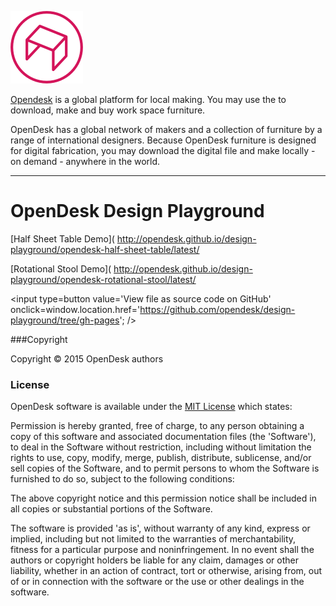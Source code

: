 ![]( ./images/opendesk-logo.png )

[Opendesk]( https://www.opendesk.cc/ ) is a global platform for local making. You may use the to download, make and buy work space furniture.

OpenDesk has a global network of makers and a collection of furniture by a range of international designers. 
Because OpenDesk furniture is designed for digital fabrication, you may download the digital file and make locally - on demand - anywhere in the world.
***

OpenDesk Design Playground
===

<span style=display:none; >[View as web page]( http://opendesk.github.io/design-playground "View file as a web page." ) </span>  


[Half Sheet Table Demo]( http://opendesk.github.io/design-playground/opendesk-half-sheet-table/latest/

[Rotational Stool Demo]( http://opendesk.github.io/design-playground/opendesk-rotational-stool/latest/


<input type=button value='View file as source code on GitHub' onclick=window.location.href='https://github.com/opendesk/design-playground/tree/gh-pages'; />

###Copyright

Copyright © 2015 OpenDesk authors


### License

OpenDesk software is available under the [MIT License]( http://en.wikipedia.org/wiki/MIT_License) which states:

Permission is hereby granted, free of charge, to any person obtaining a copy of this software and associated documentation files (the 'Software'),
to deal in the Software without restriction, including without limitation the rights to use, copy, modify, merge, publish, distribute, sublicense, and/or sell copies of the Software, and to permit persons to whom the Software is furnished to do so, subject to the following conditions:

The above copyright notice and this permission notice shall be included in all copies or substantial portions of the Software.

The software is provided 'as is', without warranty of any kind, express or implied, including but not limited to the warranties of merchantability, fitness for a particular purpose and noninfringement.
In no event shall the authors or copyright holders be liable for any claim, damages or other liability, whether in an action of contract, tort or otherwise, arising from, out of or in connection with the software or the use or other dealings in the software.

